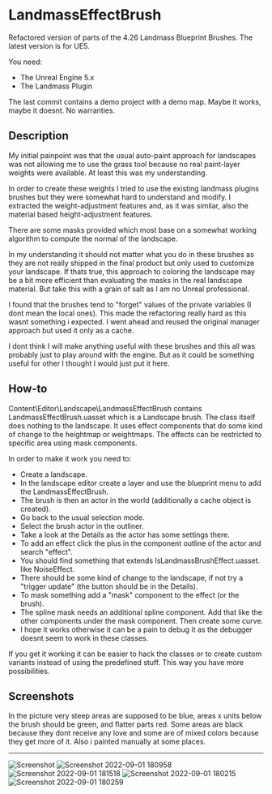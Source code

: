 # LandmassEffectBrush
Refactored version of parts of the 4.26 Landmass Blueprint Brushes.
The latest version is for UE5.

You need:
- The Unreal Engine 5.x
- The Landmass Plugin

The last commit contains a demo project with a demo map. Maybe it works, maybe it doesnt. No warranties.

## Description
My initial painpoint was that the usual auto-paint approach for
landscapes was not allowing me to use the grass tool because no
real paint-layer weights were available. At least this
was my understanding.

In order to create these weights I tried to use the existing landmass
plugins brushes but they were somewhat hard to understand and modify.
I extracted the weight-adjustment features and, as it was similar, also
the material based height-adjustment features.

There are some masks provided which most base on a somewhat working
algorithm to compute the normal of the landscape.

In my understanding it should not matter what you do in these
brushes as they are not really shipped in the final product but
only used to customize your landscape. If thats true, this approach
to coloring the landscape may be a bit more efficient than
evaluating the masks in the real landscape material. But take this
with a grain of salt as I am no Unreal professional.

I found that the brushes tend to "forget" values of the private
variables (I dont mean the local ones). This made the refactoring
really hard as this wasnt something i expected. I went ahead and
reused the original manager approach but used it only as a cache.

I dont think I will make anything useful with these brushes and
this all was probably just to play around with the engine. But
as it could be something useful for other I thought I would just
put it here.

## How-to
Content\Editor\Landscape\LandmassEffectBrush contains LandmassEffectBrush.uasset
which is a Landscape brush. The class itself does nothing to the landscape.
It uses effect components that do some kind of change to the heightmap or
weightmaps. The effects can be restricted to specific area using mask
components.

In order to make it work you need to:
- Create a landscape.
- In the landscape editor create a layer and use the blueprint menu to add the LandmassEffectBrush.
- The brush is then an actor in the world (additionally a cache object is created).
- Go back to the usual selection mode.
- Select the brush actor in the outliner.
- Take a look at the Details as the actor has some settings there.
- To add an effect click the plus in the component outline of the actor and search "effect".
- You should find something that extends IsLandmassBrushEffect.uasset. like NoiseEffect.
- There should be some kind of change to the landscape, if not try a "trigger update" (the button should be in the Details).
- To mask something add a "mask" component to the effect (or the brush).
- The spline mask needs an additional spline component. Add that like the other components under the mask component. Then create some curve.
- I hope it works otherwise it can be a pain to debug it as the debugger doesnt seem to work in these classes.

If you get it working it can be easier to hack the classes or to create custom variants instead of using
the predefined stuff. This way you have more possibilities.

## Screenshots
In the picture very steep areas are supposed to be blue, areas x units 
below the brush should be green, and flatter parts red. Some areas are 
black because they dont receive any love and some are of mixed colors 
because they get more of it. Also i painted manually at some places.
___
![Screenshot](https://user-images.githubusercontent.com/4525893/119810964-da59b600-bee6-11eb-9c85-f81c104c7149.jpg)
![Screenshot 2022-09-01 180958](https://user-images.githubusercontent.com/4525893/187965858-31e37520-31c3-4679-a166-617a3d823611.jpg)
![Screenshot 2022-09-01 181518](https://user-images.githubusercontent.com/4525893/187965862-a16fcae6-c58e-4eec-87be-0af89eef068c.jpg)
![Screenshot 2022-09-01 180215](https://user-images.githubusercontent.com/4525893/187965864-b54c7d4e-d3e6-4069-b531-d72f2f6bdfec.jpg)
![Screenshot 2022-09-01 180259](https://user-images.githubusercontent.com/4525893/187965869-3e35282e-5dd5-43a8-b180-9e4547ea4bef.jpg)
